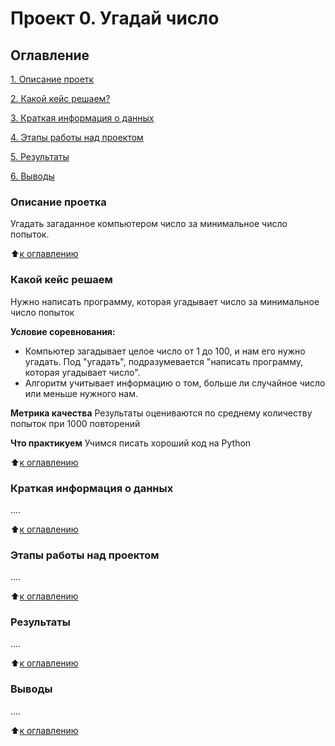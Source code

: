 # Проект 0. Угадай число

## Оглавление
[1. Описание проетк](https://github.com/Yan317/sf_data_sciance/tree/main/project_0#Описание-проекта)

[2. Какой кейс решаем?](https://github.com/Yan317/sf_data_sciance/tree/main/project_0#Какой-кейс=решаем)

[3. Краткая информация о данных](https://github.com/Yan317/sf_data_sciance/tree/main/project_0#Краткая-информация-о-данных)

[4. Этапы работы над проектом](https://github.com/Yan317/sf_data_sciance/tree/main/project_0#Этапы-работы-над-проектом)

[5. Результаты](https://github.com/Yan317/sf_data_sciance/tree/main/project_0#Результаты)

[6. Выводы](https://github.com/Yan317/sf_data_sciance/tree/main/project_0#Выводы)

### Описание проетка
Угадать загаданное компьютером число за минимальное число попыток.

:arrow_up:[к оглавлению](https://github.com/Yan317/sf_data_sciance/tree/main/project_0#Оглавление)

### Какой кейс решаем
Нужно написать программу, которая угадывает число за минимальное число попыток

**Условие соревнования:**
- Компьютер загадывает целое число от 1 до 100, и нам его нужно угадать. Под "угадать", подразумевается "написать программу, которая угадывает число".
- Алгоритм учитывает информацию о том, больше ли случайное число или меньше нужного нам.

**Метрика качества**
Результаты оцениваются по среднему количеству попыток при 1000 повторений

**Что практикуем**
Учимся писать хороший код на Python

:arrow_up:[к оглавлению](https://github.com/Yan317/sf_data_sciance/tree/main/project_0#Оглавление)

### Краткая информация о данных
....

:arrow_up:[к оглавлению](https://github.com/Yan317/sf_data_sciance/tree/main/project_0#Оглавление)

### Этапы работы над проектом
....

:arrow_up:[к оглавлению](https://github.com/Yan317/sf_data_sciance/tree/main/project_0#Оглавление)

### Результаты
....

:arrow_up:[к оглавлению](https://github.com/Yan317/sf_data_sciance/tree/main/project_0#Оглавление)

### Выводы
....

:arrow_up:[к оглавлению](https://github.com/Yan317/sf_data_sciance/tree/main/project_0#Оглавление)
